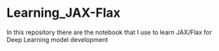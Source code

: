 # Learning_JAX-Flax
In this repository there are the notebook that I use to learn JAX/Flax for Deep Learning model development
